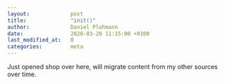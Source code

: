 ```yaml
---
layout:             post
title:              "init()"
author:             Daniel Plohmann
date:               2020-03-20 11:15:00 +0100
last_modified_at:   0
categories:         meta
---
```


Just opened shop over here, will migrate content from my other sources over time.